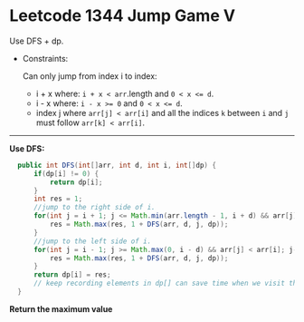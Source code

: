 # Leetcode 1344 Jump Game V

Use DFS + dp.
  - Constraints:
  
    Can only jump from index i to index:
    - i + x where: `i + x < arr`.length and `0 < x <= d`.
    - i - x where: `i - x >= 0` and `0 < x <= d`.
    - index j where `arr[j] < arr[i]` and all the indices `k` between `i` and `j` must follow `arr[k] < arr[i]`.
---

**Use DFS:**
  ```java
    public int DFS(int[]arr, int d, int i, int[]dp) {
        if(dp[i] != 0) {
            return dp[i];
        }
        int res = 1;
        //jump to the right side of i.
        for(int j = i + 1; j <= Math.min(arr.length - 1, i + d) && arr[j] < arr[i]; j++) {
            res = Math.max(res, 1 + DFS(arr, d, j, dp));
        }
        //jump to the left side of i.
        for(int j = i - 1; j >= Math.max(0, i - d) && arr[j] < arr[i]; j--) {
            res = Math.max(res, 1 + DFS(arr, d, j, dp));
        }
        return dp[i] = res;
        // keep recording elements in dp[] can save time when we visit the same element again.
    }
  ```

**Return the maximum value**
  
